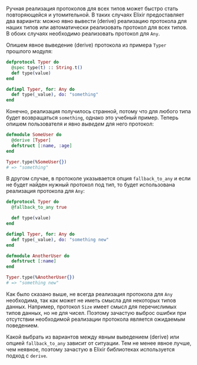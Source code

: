 
Ручная реализация протоколов для всех типов может быстро стать повторяющейся и утомительной. В таких случаях Elixir предоставляет два варианта: можно явно вывести (derive) реализацию протокола для наших типов или автоматически реализовать протокол для всех типов. В обоих случаях необходимо реализовать протокол для `Any`.

Опишем явное выведение (derive) протокола из примера `Typer` прошлого модуля:

```elixir
defprotocol Typer do
  @spec type(t) :: String.t()
  def type(value)
end

defimpl Typer, for: Any do
  def type(_value), do: "something"
end
```

Конечно, реализация получилось странной, потому что для любого типа будет возвращаться `something`, однако это учебный пример. Теперь опишем пользователя и явно *выведем* для него протокол:

```elixir
defmodule SomeUser do
  @derive [Typer]
  defstruct [:name, :age]
end

Typer.type(%SomeUser{})
# => "something"
```

В другом случае, в протоколе указывается опция `fallback_to_any` и если не будет найден нужный протокол под тип, то будет использована реализация протокола для `Any`:

```elixir
defprotocol Typer do
  @fallback_to_any true

  def type(value)
end

defimpl Typer, for: Any do
  def type(_value), do: "something new"
end

defmodule AnotherUser do
  defstruct [:name]
end

Typer.type(%AnotherUser{})
# => "something new"
```

Как было сказано выше, не всегда реализация протокола для `Any` необходима, так как может не иметь смысла для некоторых типов данных. Например, протокол `Size` имеет смысл для перечислимых типов данных, но не для чисел. Поэтому зачастую выброс ошибки при отсутствии необходимой реализации протокола является ожидаемым поведением.

Какой выбрать из вариантов между явным выведением (derive) или опцией `fallback_to_any` зависит от ситуации. Тем не менее явное лучше, чем неявное, поэтому зачастую в Elixir библиотеках используется подход с `derive`.
